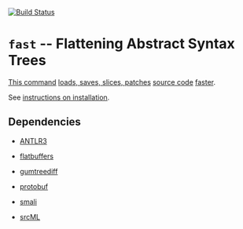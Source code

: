 [![Build Status](https://travis-ci.org/yijunyu/fast.svg?branch=master)](https://travis-ci.org/yijunyu/fast)
# `fast` -- Flattening Abstract Syntax Trees
[This command](doc/options.md) [loads, saves, slices, patches](doc/usage.md) [source code](doc/example.md) [faster](doc/performance.md). 

See [instructions on installation](doc/installation.md).

## Dependencies

* [ANTLR3](https://github.com/antlr/antlr3)

* [flatbuffers](https://github.com/google/flatbuffers)

* [gumtreediff](https://github.com/GumTreeDiff/gumtree)

* [protobuf](https://github.com/google/protobuf)

* [smali](https://github.com/JesusFreke/smali)

* [srcML](http://www.srcml.org/)
